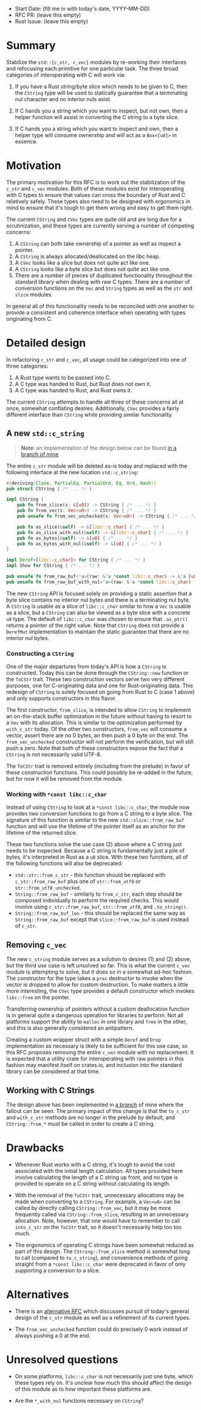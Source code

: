 - Start Date: (fill me in with today's date, YYYY-MM-DD)
- RFC PR: (leave this empty)
- Rust Issue: (leave this empty)

# Summary

Stabilize the `std::{c_str, c_vec}` modules by re-working their interfaces and
refocusing each primitive for one particular task. The three broad categories of
interoperating with C will work via:

1. If you have a Rust string/byte slice which needs to be given to C, then the
   `CString` type will be used to statically guarantee that a terminating nul
   character and no interior nuls exist.

2. If C hands you a string which you want to inspect, but not own, then a helper
   function will assist in converting the C string to a byte slice.

3. If C hands you a string which you want to inspect and own, then a helper type
   will consume ownership and will act as a `Box<[u8]>` in essence.

# Motivation

The primary motivation for this RFC is to work out the stabilization of the
`c_str` and `c_vec` modules. Both of these modules exist for interoperating with
C types to ensure that values can cross the boundary of Rust and C relatively
safely. These types also need to be designed with ergonomics in mind to ensure
that it's tough to get them wrong and easy to get them right.

The current `CString` and `CVec` types are quite old and are long due for a
scrutinization, and these types are currently serving a number of competing
concerns:

1. A `CString` can both take ownership of a pointer as well as inspect a
   pointer.
2. A `CString` is always allocated/deallocated on the libc heap.
3. A `CVec` looks like a slice but does not quite act like one.
4. A `CString` looks like a byte slice but does not quite act like one.
5. There are a number of pieces of duplicated functionality throughout the
   standard library when dealing with raw C types. There are a number of
   conversion functions on the `Vec` and `String` types as well as the `str` and
   `slice` modules.

In general all of this functionality needs to be reconciled with one another to
provide a consistent and coherence interface when operating with types
originating from C.

# Detailed design

In refactoring `c_str` and `c_vec`, all usage could be categorized into one of
three categories:

1. A Rust type wants to be passed into C.
2. A C type was handed to Rust, but Rust does not own it.
3. A C type was handed to Rust, and Rust owns it.

The current `CString` attempts to handle all three of these concerns all at
once, somewhat conflating desires. Additionally, `CVec` provides a fairly
different interface than `CString` while providing similar functionality.

## A new `std::c_string`

> **Note**: an implementation of the design below can be found [in a branch of
> mine][c_str]

[c_str]: https://github.com/alexcrichton/rust/blob/cstr/src/librustrt/c_str.rs

The entire `c_str` module will be deleted as-is today and replaced with the
following interface at the new location `std::c_string`:

```rust
#[deriving(Clone, PartialEq, PartialOrd, Eq, Ord, Hash)]
pub struct CString { /* ... */ }

impl CString {
    pub fn from_slice(s: &[u8]) -> CString { /* ... */ }
    pub fn from_vec(s: Vec<u8>) -> CString { /* ... */ }
    pub unsafe fn from_vec_unchecked(s: Vec<u8>) -> CString { /* ... */ }

    pub fn as_slice(&self) -> &[libc::c_char] { /* ... */ }
    pub fn as_slice_with_nul(&self) -> &[libc::c_char] { /* ... */ }
    pub fn as_bytes(&self) -> &[u8] { /* ... */ }
    pub fn as_bytes_with_nul(&self) -> &[u8] { /* ... */ }
}

impl Deref<[libc::c_char]> for CString { /* ... */ }
impl Show for CString { /* ... */ }

pub unsafe fn from_raw_buf<'a>(raw: &'a *const libc::c_char) -> &'a [u8] { /* ... */ }
pub unsafe fn from_raw_buf_with_nul<'a>(raw: &'a *const libc::c_char) -> &'a [u8] { /* ... */ }
```

The new `CString` API is focused solely on providing a static assertion that a
byte slice contains no interior nul bytes and there is a terminating nul byte.
A `CString` is usable as a slice of `libc::c_char` similar to how a `Vec` is
usable as a slice, but a `CString` can also be viewed as a byte slice with a
concrete `u8` type. The default of `libc::c_char` was chosen to ensure that
`.as_ptr()` returns a pointer of the right value. Note that `CString` does not
provide a `DerefMut` implementation to maintain the static guarantee that there
are no interior nul bytes.

### Constructing a `CString`

One of the major departures from today's API is how a `CString` is constructed.
Today this can be done through the `CString::new` function or the `ToCStr`
trait. These two construction vectors serve two very different purposes, one for
C-originating data and one for Rust-originating data. This redesign of `CString`
is solely focused on going from Rust to C (case 1 above) and only supports
constructors in this flavor.

The first constructor, `from_slice`, is intended to allow `CString` to implement
an on-the-stack buffer optimization in the future without having to resort to a
`Vec` with its allocation. This is similar to the optimization performed by
`with_c_str` today. Of the other two constructors, `from_vec` will consume a
vector, assert there are no 0 bytes, an then push a 0 byte on the end. The
`from_vec_unchecked` constructor will not perform the verification, but will
still push a zero. Note that both of these constructors expose the fact that a
`CString` is not necessarily valid UTF-8.

The `ToCStr` trait is removed entirely (including from the prelude) in favor of
these construction functions. This could possibly be re-added in the future, but
for now it will be removed from the module.

### Working with `*const libc::c_char`

Instead of using `CString` to look at a `*const libc::c_char`, the module now
provides two conversion functions to go from a C string to a byte slice. The
signature of this function is similar to the new `std::slice::from_raw_buf`
function and will use the lifetime of the pointer itself as an anchor for the
lifetime of the returned slice.

These two functions solve the use case (2) above where a C string just needs to
be inspected. Because a C string is fundamentally just a pile of bytes, it's
interpreted in Rust as a `u8` slice. With these two functions, all of the
following functions will also be deprecated:

* `std::str::from_c_str` - this function should be replaced with
  `c_str::from_raw_buf` plus one of `str::from_utf8` or
  `str::from_utf8_unchecked`.
* `String::from_raw_buf` - similarly to `from_c_str`, each step should be
  composed individually to perform the required checks. This would involve using
  `c_str::from_raw_buf`, `str::from_utf8`, and `.to_string()`.
* `String::from_raw_buf_len` - this should be replaced the same way as
  `String::from_raw_buf` except that `slice::from_raw_buf` is used instead of
  `c_str`.

## Removing `c_vec`

The new `c_string` module serves as a solution to desires (1) and (2) above, but
the third use case is left unsolved so far. This is what the current `c_vec`
module is attempting to solve, but it does so in a somewhat ad-hoc fashion. The
constructor for the type takes a `proc` destructor to invoke when the vector is
dropped to allow for custom destruction. To make matters a little more
interesting, the `CVec` type provides a default constructor which invokes
`libc::free` on the pointer.

Transferring ownership of pointers without a custom deallocation function is in
general quite a dangerous operation for libraries to perform. Not all platforms
support the ability to `malloc` in one library and `free` in the other, and this
is also generally considered an antipattern.

Creating a custom wrapper struct with a simple `Deref` and `Drop` implementation
as necessary is likely to be sufficient for this use case, so this RFC proposes
removing the entire `c_vec` module with no replacement. It is expected that a
utility crate for interoperating with raw pointers in this fashion may manifest
itself on crates.io, and inclusion into the standard library can be considered
at that time.

## Working with C Strings

The design above has been implemented in [a branch][branch] of mine where the
fallout can be seen. The primary impact of this change is that the `to_c_str`
and `with_c_str` methods are no longer in the prelude by default, and
`CString::from_*` must be called in order to create a C string.

[branch]: https://github.com/alexcrichton/rust/tree/cstr

# Drawbacks

* Whenever Rust works with a C string, it's tough to avoid the cost associated
  with the initial length calculation. All types provided here involve
  calculating the length of a C string up front, and no type is provided to
  operate on a C string without calculating its length.

* With the removal of the `ToCStr` trait, unnecessary allocations may be made
  when converting to a `CString`. For example, a `Vec<u8>` can be called by
  directly calling `CString::from_vec`, but it may be more frequently called via
  `CString::from_slice`, resulting in an unnecessary allocation. Note, however,
  that one would have to remember to call `into_c_str` on the `ToCStr` trait, so
  it doesn't necessarily help too too much.

* The ergonomics of operating C strings have been somewhat reduced as part of
  this design. The `CString::from_slice` method is somewhat long to call
  (compared to `to_c_string`), and convenience methods of going straight from a
  `*const libc::c_char` were deprecated in favor of only supporting a conversion
  to a slice.

# Alternatives

* There is an [alternative RFC](https://github.com/rust-lang/rfcs/pull/435)
  which discusses pursuit of today's general design of the `c_str` module  as
  well as a refinement of its current types.

* The `from_vec_unchecked` function could do precisely 0 work instead of always
  pushing a 0 at the end.

# Unresolved questions

* On some platforms, `libc::c_char` is not necessarily just one byte, which
  these types rely on. It's unclear how much this should affect the design of
  this module as to how important these platforms are.

* Are the `*_with_nul` functions necessary on `CString`?
